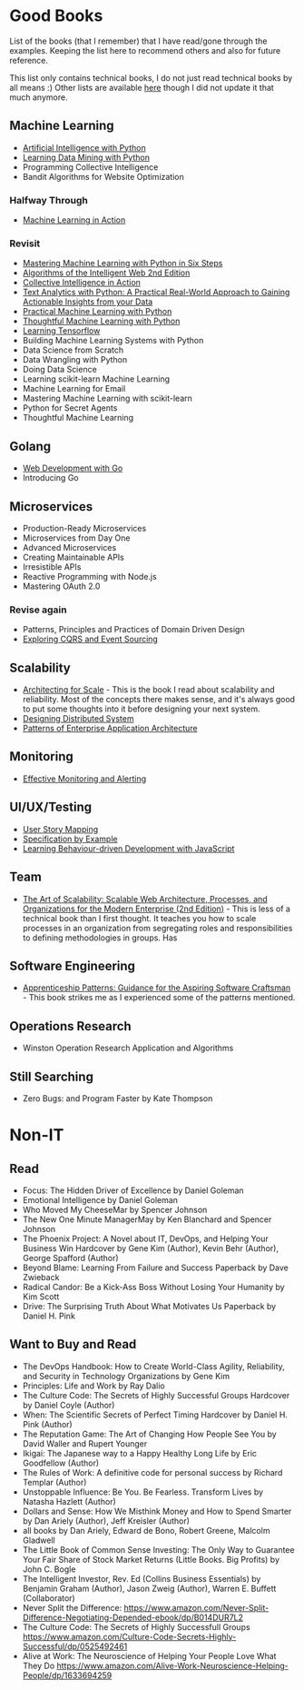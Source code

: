 # Good Books

List of the books (that I remember) that I have read/gone through the examples. Keeping the list here to recommend others and also for future reference.

This list only contains technical books, I do not just read technical books by all means :) Other lists are available [here](http://alextanhongpin.github.io/#books) though I did not update it that much anymore.


## Machine Learning

- [Artificial Intelligence with Python](https://www.packtpub.com/big-data-and-business-intelligence/artificial-intelligence-python)
- [Learning Data Mining with Python](https://www.amazon.com/Learning-Mining-Python-Robert-Layton/dp/1784396052)
- Programming Collective Intelligence
- Bandit Algorithms for Website Optimization


### Halfway Through
- [Machine Learning in Action](https://github.com/pbharrin/machinelearninginaction)

### Revisit
- [Mastering Machine Learning with Python in Six Steps](https://www.apress.com/gp/book/9781484228654)
- [Algorithms of the Intelligent Web 2nd Edition](https://www.manning.com/books/algorithms-of-the-intelligent-web)
- [Collective Intelligence in Action](https://www.manning.com/books/collective-intelligence-in-action)
- [Text Analytics with Python: A Practical Real-World Approach to Gaining Actionable Insights from your Data](https://www.apress.com/gp/book/9781484223871)
- [Practical Machine Learning with Python](https://www.apress.com/gp/book/9781484232064)
- [Thoughtful Machine Learning with Python](http://shop.oreilly.com/product/0636920039082.do)
- [Learning Tensorflow](http://shop.oreilly.com/product/0636920063698.do)
- Building Machine Learning Systems with Python
- Data Science from Scratch
- Data Wrangling with Python
- Doing Data Science
- Learning scikit-learn Machine Learning
- Machine Learning for Email
- Mastering Machine Learning with scikit-learn
- Python for Secret Agents
- Thoughtful Machine Learning

## Golang

- [Web Development with Go](https://www.apress.com/gp/book/9781484210536)
- Introducing Go


## Microservices
- Production-Ready Microservices
- Microservices from Day One
- Advanced Microservices
- Creating Maintainable APIs
- Irresistible APIs
- Reactive Programming with Node.js
- Mastering OAuth 2.0

### Revise again
- Patterns, Principles and Practices of Domain Driven Design
- [Exploring CQRS and Event Sourcing](https://msdn.microsoft.com/en-us/library/jj554200.aspx)

## Scalability

- [Architecting for Scale](http://shop.oreilly.com/product/0636920047070.do) - This is the book I read about scalability and reliability. Most of the concepts there makes sense, and it's always good to put some thoughts into it before designing your next system.
- [Designing Distributed System](http://shop.oreilly.com/product/0636920072768.do)
- [Patterns of Enterprise Application Architecture](https://www.amazon.com/Patterns-Enterprise-Application-Architecture-Martin/dp/0321127420)

## Monitoring

- [Effective Monitoring and Alerting](https://www.amazon.com/Effective-Monitoring-Alerting-Web-Operations/dp/1449333524)

## UI/UX/Testing

- [User Story Mapping](http://shop.oreilly.com/product/0636920033851.do)
- [Specification by Example]()
- [Learning Behaviour-driven Development with JavaScript](https://www.packtpub.com/application-development/learning-behavior-driven-development-javascript)

## Team
- [The Art of Scalability: Scalable Web Architecture, Processes, and Organizations for the Modern Enterprise (2nd Edition)](https://www.amazon.com/Art-Scalability-Architecture-Organizations-Enterprise/dp/0134032802) - This is less of a technical book than I first thought. It teaches you how to scale processes in an organization from segregating roles and responsibilities to defining methodologies in groups. Has

## Software Engineering

- [Apprenticeship Patterns: Guidance for the Aspiring Software Craftsman](https://www.amazon.com/Apprenticeship-Patterns-Guidance-Aspiring-Craftsman/dp/0596518382) - This book strikes me as I experienced some of the patterns mentioned.


## Operations Research

- Winston Operation Research Application and Algorithms

## Still Searching

- Zero Bugs: and Program Faster by Kate Thompson


# Non-IT

## Read

- Focus: The Hidden Driver of Excellence by Daniel Goleman
- Emotional Intelligence by Daniel Goleman
- Who Moved My CheeseMar by Spencer Johnson
- The New One Minute ManagerMay by Ken Blanchard and Spencer Johnson
- The Phoenix Project: A Novel about IT, DevOps, and Helping Your Business Win Hardcover by Gene Kim  (Author), Kevin Behr (Author), George Spafford  (Author)
- Beyond Blame: Learning From Failure and Success Paperback by Dave Zwieback
- Radical Candor: Be a Kick-Ass Boss Without Losing Your Humanity by Kim Scott
- Drive: The Surprising Truth About What Motivates Us Paperback by Daniel H. Pink

## Want to Buy and Read

- The DevOps Handbook: How to Create World-Class Agility, Reliability, and Security in Technology Organizations by Gene Kim
- Principles: Life and Work by Ray Dalio
- The Culture Code: The Secrets of Highly Successful Groups Hardcover by Daniel Coyle  (Author)
- When: The Scientific Secrets of Perfect Timing Hardcover by Daniel H. Pink  (Author)
- The Reputation Game: The Art of Changing How People See You by David Waller and Rupert Younger
- Ikigai: The Japanese way to a Happy Healthy Long Life by Eric Goodfellow (Author)
- The Rules of Work: A definitive code for personal success by Richard Templar  (Author)
- Unstoppable Influence: Be You. Be Fearless. Transform Lives by Natasha Hazlett  (Author)
- Dollars and Sense: How We Misthink Money and How to Spend Smarter by Dan Ariely  (Author), Jeff Kreisler (Author)
- all books by Dan Ariely, Edward de Bono, Robert Greene, Malcolm Gladwell
- The Little Book of Common Sense Investing: The Only Way to Guarantee Your Fair Share of Stock Market Returns (Little Books. Big Profits) by John C. Bogle
- The Intelligent Investor, Rev. Ed (Collins Business Essentials) by Benjamin Graham  (Author), Jason Zweig  (Author), Warren E. Buffett (Collaborator)
- Never Split the Difference: https://www.amazon.com/Never-Split-Difference-Negotiating-Depended-ebook/dp/B014DUR7L2
- The Culture Code: The Secrets of Highly Successfull Groups https://www.amazon.com/Culture-Code-Secrets-Highly-Successful/dp/0525492461
- Alive at Work: The Neuroscience of Helping Your People Love What They Do https://www.amazon.com/Alive-Work-Neuroscience-Helping-People/dp/1633694259
